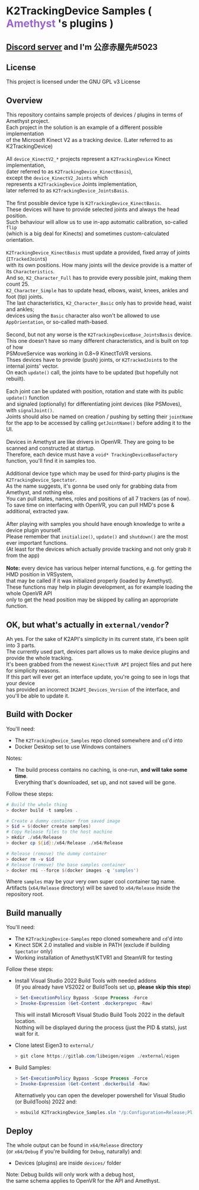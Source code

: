 <h1 dir=auto>
<b>K2TrackingDevice Samples</b>
<text>(</text>
<text style="color:#9966cc;">Amethyst</text>
<text>'s plugins )</text>
</h1>

## <ins>__[Discord server](https://discord.gg/YBQCRDG)__</ins> and I'm **公彦赤屋先#5023**

## **License**
This project is licensed under the GNU GPL v3 License 

## **Overview**
This repository contains sample projects of devices / plugins in terms of Amethyst project.<br>
Each project in the solution is an example of a different possible implementation<br>
of the Microsoft Kinect V2 as a tracking device. (Later referred to as K2TrackingDevice)<br>
<br>
All ```device_KinectV2_*``` projects represent a ```K2TrackingDevice``` Kinect implementation,<br>
(later referred to as ```K2TrackingDevice_KinectBasis```),<br> 
except the ```device_KinectV2_Joints``` which<br> represents a ```K2TrackingDevice``` Joints implementation,<br> later referred to as ```K2TrackingDevice_JointsBasis```.<br>
<br>
The first possible device type is ```K2TrackingDevice_KinectBasis```.<br>
These devices will have to provide selected joints and always the head position.<br>
Such behaviour will allow us to use in-app automatic calibration, so-called ```flip```<br>
(which is a big deal for Kinects) and sometimes custom-calculated orientation.<br>
<br>
```K2TrackingDevice_KinectBasis``` must update a provided, fixed array of joints (```ITrackedJoint```s)<br>
with its own positions. How many joints will the device provide is a matter of its ```Characteristics```.<br>
And so, ```K2_Character_Full``` has to provide every possible joint, making them count 25.<br>
```K2_Character_Simple``` has to update head, elbows, waist, knees, ankles and foot (tip) joints.<br>
The last characteristics, ```K2_Character_Basic``` only has to provide head, waist and ankles;<br>
devices using the ```Basic``` character also won't be allowed to use ```AppOrientation```, or so-called math-based.<br>
<br>
Second, but not any worse is the ```K2TrackingDeviceBase_JointsBasis``` device.<br>
This one doesn't have so many different characteristics, and is built on top of how<br>
PSMoveService was working in 0.8~9 KinectToVR versions.<br>
Thses devices have to provide (push) joints, or ```K2TrackedJoint```s to the internal joints' vector.<br>
On each ```update()``` call, the joints have to be updated (but hopefully not rebuilt).<br>
<br>
Each joint can be updated with position, rotation and state with its public ```update()``` function<br>
and signaled (optionally) for differentiating joint devices (like PSMoves), with ```signalJoint()```.<br>
Joints should also be named on creation / pushing by setting their ```jointName```<br>
for the app to be accessed by calling ```getJointName()``` before adding it to the UI.<br>
<br>
Devices in Amethyst are like drivers in OpenVR. They are going to be scanned and constructed at startup.<br>
Therefore, each device must have a ```void* TrackingDeviceBaseFactory``` function, you'll find it in samples too.<br>
<br>
Additional device type which may be used for third-party plugins is the `K2TrackingDevice_Spectator`.<br>
As the name suggests, it's gonna be used only for grabbing data from Amethyst, and nothing else.<br>
You can pull states, names, roles and positions of all 7 trackers (as of now).<br>
To save time on interfacing with OpenVR, you can pull HMD's pose & additional, extracted yaw.<br>
<br>
After playing with samples you should have enough knowledge to write a device plugin yourself.<br>
Please remember that ```initialize()```, ```update()``` and ```shutdown()``` are the most ever important functions.<br>
(At least for the devices which actually provide tracking and not only grab it from the app)<br>
<br>
**Note:** every device has various helper internal functions, e.g. for getting the HMD position in VRSystem,<br>
that may be called if it was initialized properly (loaded by Amethyst).<br>
These functions may help in plugin development, as for example loading the whole OpenVR API<br>
only to get the head position may be skipped by calling an appropriate function.

## OK, but what's actually in ```external/vendor```?
Ah yes. For the sake of K2API's simplicity in its current state, it's been split into 3 parts.<br>
The currently used part, devices part allows us to make device plugins and provide the whole tracking.<br>
It's been grabbed from the newest ```KinectToVR API``` project files and put here for simplicity reasons.<br>
If this part will ever get an interface update, you're going to see in logs that your device<br>
has provided an incorrect ```IK2API_Devices_Version``` of the interface, and you'll be able to update it.

## **Build with Docker**
You'll need:
 - The ```K2TrackingDevice_Samples``` repo cloned somewhere and ```cd```'d into
 - Docker Desktop set to use Windows containers

Notes:
 - The build process contains no caching, is one-run, **and will take some time**.<br>
   Everything that's downloaded, set up, and not saved will be gone.

Follow these steps:
  ```powershell
  # Build the whole thing
  > docker build -t samples .

  # Create a dummy container from saved image
  > $id = $(docker create samples)
  # Copy Release files to the host machine
  > mkdir ./x64/Release
  > docker cp ${id}:/x64/Release ./x64/Release

  # Release (remove) the dummy container
  > docker rm -v $id
  # Release (remove) the base samples container
  > docker rmi --force $(docker images -q 'samples')
  ```
  Where ```samples``` may be your very own super cool container tag name.<br>
  Artifacts (```x64/Release``` directory) will be saved to ```x64/Release``` inside the repository root.<br>

  
## **Build manually**
You'll need:
 - The ```K2TrackingDevice-Samples``` repo cloned somewhere and ```cd```'d into
 - Kinect SDK 2.0 installed and visible in PATH (exclude if building `Spectator` only)
 - Working installation of Amethyst/KTVR1 and SteamVR for testing

Follow these steps:

- Install Visual Studio 2022 Build Tools with needed addons<br>
  (If you already have VS2022 or BuildTools set up, **please skip this step**)<br>
  ```powershell
  > Set-ExecutionPolicy Bypass -Scope Process -Force
  > Invoke-Expression (Get-Content .dockerprepvc -Raw)
  ```
  This will install Microsoft Visual Studio Build Tools 2022 in the default location.<br>
  Nothing will be displayed during the process (just the PID & stats), just wait for it.

- Clone latest Eigen3 to ```external/```<br>
  ```powershell
  > git clone https://gitlab.com/libeigen/eigen ./external/eigen
  ```

- Build Samples:<br>
  ```powershell
  > Set-ExecutionPolicy Bypass -Scope Process -Force
  > Invoke-Expression (Get-Content .dockerbuild -Raw)
  ```
  Alternatively you can open the developer powershell for Visual Studio (or BuildTools) 2022 and:
  ```powershell
  > msbuild K2TrackingDevice_Samples.sln "/p:Configuration=Release;Platform=x64"
  ```

## **Deploy**
The whole output can be found in ```x64/Release``` directory<br>
(or ```x64/Debug``` if you're building for ```Debug```, naturally) and:
 - Devices (plugins) are inside ```devices/``` folder

Note: Debug builds will only work with a debug host,<br>
the same schema applies to OpenVR for the API and Amethyst.